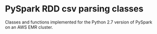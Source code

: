 # PySpark RDD csv parsing classes

Classes and functions implemented for the Python 2.7 version of PySpark on an AWS EMR cluster.
